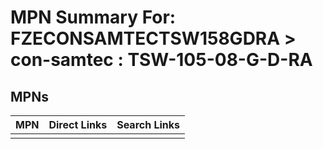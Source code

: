 



# MPN Summary For: FZECONSAMTECTSW158GDRA > con-samtec : TSW-105-08-G-D-RA

## MPNs
  

|MPN|Direct Links|Search Links|
| :--- | :--- | :--- |
||||

